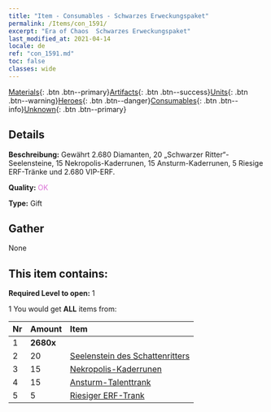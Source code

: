 ```yaml
---
title: "Item - Consumables - Schwarzes Erweckungspaket"
permalink: /Items/con_1591/
excerpt: "Era of Chaos  Schwarzes Erweckungspaket"
last_modified_at: 2021-04-14
locale: de
ref: "con_1591.md"
toc: false
classes: wide
---
```

 [Materials](/de/Items/){: .btn .btn--primary}[Artifacts](/de/Items/Artifacts/){: .btn .btn--success}[Units](/de/Items/Units/){: .btn .btn--warning}[Heroes](/de/Items/Heroes/){: .btn .btn--danger}[Consumables](/de/Items/Consumables/){: .btn .btn--info}[Unknown](/de/Items/Unknown/){: .btn .btn--primary}

## Details
 **Beschreibung:** Gewährt 2.680 Diamanten, 20 „Schwarzer Ritter“-Seelensteine, 15 Nekropolis-Kaderrunen, 15 Ansturm-Kaderrunen, 5 Riesige ERF-Tränke und 2.680 VIP-ERF.

 **Quality:** <span style="color: #DA70D6">OK</span>

 **Type:** Gift

## Gather

  None

## This item contains:

 **Required Level to open:** 1

 1 You would get **ALL** items  from:

  | Nr | Amount |     Item    |
  |:---|:-------|:------------|
  | 1 |  **2680x** | <i class="fas fa-gem"/> |  | 
  | 2 | 20 | [Seelenstein des Schattenritters](/de/Items/unt_302/) | 
  | 3 | 15 | [Nekropolis-Kaderrunen](/de/Items/con_755/) | 
  | 4 | 15 | [Ansturm-Talenttrank](/de/Items/con_788/) | 
  | 5 | 5 | [Riesiger ERF-Trank](/de/Items/con_703/) | 
